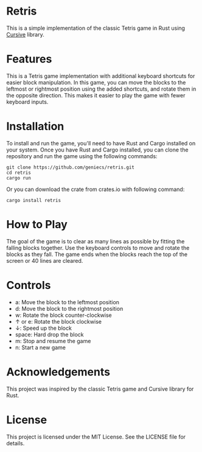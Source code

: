 # Retris
This is a simple implementation of the classic Tetris game in Rust using [Cursive](https://github.com/gyscos/cursive) library.

# Features
This is a Tetris game implementation with additional keyboard shortcuts for easier block manipulation. In this game, you can move the blocks to the leftmost or rightmost position using the added shortcuts, and rotate them in the opposite direction. This makes it easier to play the game with fewer keyboard inputs.

# Installation
To install and run the game, you'll need to have Rust and Cargo installed on your system. Once you have Rust and Cargo installed, you can clone the repository and run the game using the following commands:

```
git clone https://github.com/geniecs/retris.git
cd retris
cargo run
```
Or you can download the crate from crates.io with following command:
```
cargo install retris
```

# How to Play
The goal of the game is to clear as many lines as possible by fitting the falling blocks together. Use the keyboard controls to move and rotate the blocks as they fall. The game ends when the blocks reach the top of the screen or 40 lines are cleared.

# Controls
* a: Move the block to the leftmost position
* d: Move the block to the rightmost position
* w: Rotate the block counter-clockwise
* ↑ or e: Rotate the block clockwise
* ↓: Speed up the block
* space: Hard drop the block
* m: Stop and resume the game
* n: Start a new game

# Acknowledgements
This project was inspired by the classic Tetris game and Cursive library for Rust.

# License
This project is licensed under the MIT License. See the LICENSE file for details.
